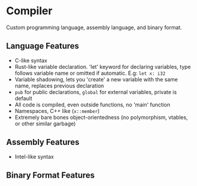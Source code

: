 # Compiler

Custom programming language, assembly language, and binary format.

## Language Features
- C-like syntax
- Rust-like variable declaration. 'let' keyword for declaring variables, type follows variable name or omitted if automatic. E.g: ```let x: i32```
- Variable shadowing, lets you 'create' a new variable with the same name, replaces previous declaration
- ```pub``` for public declarations, ```global``` for external variables, private is default
- All code is compiled, even outside functions, no 'main' function
- Namespaces, C++ like (```x::member```)
- Extremely bare bones object-orientedness (no polymorphism, vtables, or other similar garbage)

## Assembly Features
- Intel-like syntax

## Binary Format Features